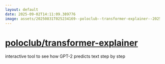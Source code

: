 ```yaml
---
layout: default
date: 2025-09-02T14:11:09.389776
image: assets/20250831T025234169--poloclub--transformer-explainer--20250831T030417211--cropped.png
---
```


# [poloclub/transformer-explainer](https://github.com/poloclub/transformer-explainer)

interactive tool to see how GPT-2 predicts text step by step
